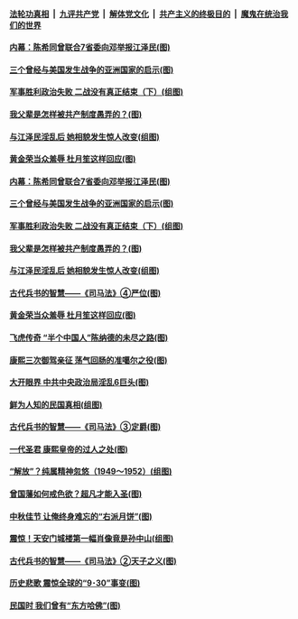 

####  [法轮功真相](../../../../basic/blob/master/README.md?t=10060002) &nbsp;|&nbsp; [九评共产党](../../../../9ping.md/blob/master/README.md?t=10060002) &nbsp;|&nbsp; [解体党文化](../../../../jtdwh.md/blob/master/README.md?t=10060002)  &nbsp;|&nbsp; [共产主义的终极目的](../../../../gczydzjmd.md/blob/master/README.md?t=10060002) &nbsp;|&nbsp; [魔鬼在统治我们的世界](../../../../mgztzwmdsj.md/blob/master/README.md?t=10060002) 

#### [内幕：陈希同曾联合7省委向邓举报江泽民(图)](../pages/p6/948089.md?t=10060002) 

#### [三个曾经与美国发生战争的亚洲国家的启示(图)](../pages/p6/948238.md?t=10060002) 

#### [军事胜利政治失败 二战没有真正结束（下）(组图)](../pages/p6/944785.md?t=10060002) 

#### [我父辈是怎样被共产制度愚弄的？(图)](../pages/p6/947383.md?t=10060002) 

#### [与江泽民淫乱后 她相貌发生惊人改变(组图)](../pages/p6/948182.md?t=10060002) 

#### [黄金荣当众羞辱 杜月笙这样回应(图)](../pages/p6/947386.md?t=10060002) 

#### [内幕：陈希同曾联合7省委向邓举报江泽民(图)](../pages/p6/948089.md?t=10060002) 

#### [三个曾经与美国发生战争的亚洲国家的启示(图)](../pages/p6/948238.md?t=10060002) 

#### [军事胜利政治失败 二战没有真正结束（下）(组图)](../pages/p6/944785.md?t=10060002) 

#### [我父辈是怎样被共产制度愚弄的？(图)](../pages/p6/947383.md?t=10060002) 

#### [与江泽民淫乱后 她相貌发生惊人改变(组图)](../pages/p6/948182.md?t=10060002) 

#### [古代兵书的智慧——《司马法》④严位(图)](../pages/p6/947113.md?t=10060002) 

#### [黄金荣当众羞辱 杜月笙这样回应(图)](../pages/p6/947386.md?t=10060002) 

#### [飞虎传奇 “半个中国人”陈纳德的未尽之路(图)](../pages/p6/934964.md?t=10060002) 

#### [康熙三次御驾亲征 荡气回肠的准噶尔之役(图)](../pages/p6/947338.md?t=10060002) 

#### [大开眼界 中共中央政治局淫乱6巨头(图)](../pages/p6/947435.md?t=10060002) 

#### [鲜为人知的民国真相(组图)](../pages/p6/947477.md?t=10060002) 

#### [古代兵书的智慧——《司马法》③定爵(图)](../pages/p6/947111.md?t=10060002) 

#### [一代圣君 康熙皇帝的过人之处(图)](../pages/p6/874870.md?t=10060002) 

#### [“解放”？纯属精神忽悠（1949～1952）(组图)](../pages/p6/947382.md?t=10060002) 

#### [曾国藩如何戒色欲？超凡才能入圣(图)](../pages/p6/908904.md?t=10060002) 

#### [中秋佳节 让俺终身难忘的“右派月饼”(图)](../pages/p6/946665.md?t=10060002) 

#### [震惊！天安门城楼第一幅肖像竟是孙中山(组图)](../pages/p6/947523.md?t=10060002) 

#### [古代兵书的智慧——《司马法》②天子之义(图)](../pages/p6/947110.md?t=10060002) 

#### [历史悲歌 震惊全球的“9･30”事变(图)](../pages/p6/930030.md?t=10060002) 

#### [民国时 我们曾有“东方哈佛”(图)](../pages/p6/947030.md?t=10060002) 

